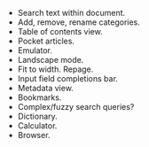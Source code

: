- Search text within document.
- Add, remove, rename categories.
- Table of contents view.
- Pocket articles.
- Emulator.
- Landscape mode.
- Fit to width. Repage.
- Input field completions bar.
- Metadata view.
- Bookmarks.
- Complex/fuzzy search queries?
- Dictionary.
- Calculator.
- Browser.
